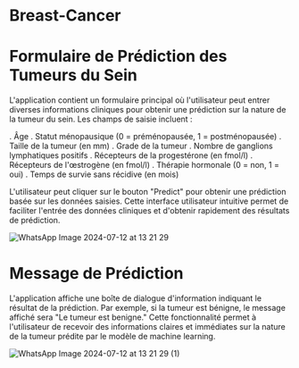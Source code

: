 # Breast-Cancer

# Formulaire de Prédiction des Tumeurs du Sein


L'application contient un formulaire principal où l'utilisateur peut entrer diverses informations cliniques pour obtenir une prédiction sur la nature de la tumeur du sein. Les champs de saisie incluent :

  . Âge
  . Statut ménopausique (0 = préménopausée, 1 = postménopausée)
  . Taille de la tumeur (en mm)
  . Grade de la tumeur
  . Nombre de ganglions lymphatiques positifs
  . Récepteurs de la progestérone (en fmol/l)
  . Récepteurs de l'œstrogène (en fmol/l)
  . Thérapie hormonale (0 = non, 1 = oui)
  . Temps de survie sans récidive (en mois)
  
L'utilisateur peut cliquer sur le bouton "Predict" pour obtenir une prédiction basée sur les données saisies. Cette interface utilisateur intuitive permet de faciliter l'entrée des données cliniques et d'obtenir rapidement des résultats de prédiction.

![WhatsApp Image 2024-07-12 at 13 21 29](https://github.com/user-attachments/assets/69093451-d422-4aa4-8e14-3d6f5ea8b89f)


# Message de Prédiction


L'application affiche une boîte de dialogue d'information indiquant le résultat de la prédiction. Par exemple, si la tumeur est bénigne, le message affiché sera "Le tumeur est benigne." Cette fonctionnalité permet à l'utilisateur de recevoir des informations claires et immédiates sur la nature de la tumeur prédite par le modèle de machine learning.

![WhatsApp Image 2024-07-12 at 13 21 29 (1)](https://github.com/user-attachments/assets/6be01f41-1889-4042-89cb-3b7a60a0f7a2)

